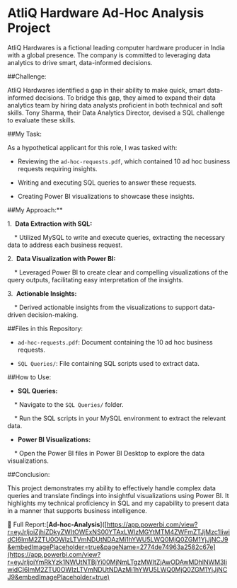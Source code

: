 # AtliQ Hardware Ad-Hoc Analysis Project

AtliQ Hardwares is a fictional leading computer hardware producer in India with a global presence. The company is committed to leveraging data analytics to drive smart, data-informed decisions.


##Challenge:



AtliQ Hardwares identified a gap in their ability to make quick, smart data-informed decisions. To bridge this gap, they aimed to expand their data analytics team by hiring data analysts proficient in both technical and soft skills. Tony Sharma, their Data Analytics Director, devised a SQL challenge to evaluate these skills.



##My Task:



As a hypothetical applicant for this role, I was tasked with:



* Reviewing the `ad-hoc-requests.pdf`, which contained 10 ad hoc business requests requiring insights.

* Writing and executing SQL queries to answer these requests.

* Creating Power BI visualizations to showcase these insights.



##My Approach:**



1.  **Data Extraction with SQL:**

    * Utilized MySQL to write and execute queries, extracting the necessary data to address each business request.

2.  **Data Visualization with Power BI:**

    * Leveraged Power BI to create clear and compelling visualizations of the query outputs, facilitating easy interpretation of the insights.

3.  **Actionable Insights:**

    * Derived actionable insights from the visualizations to support data-driven decision-making.


##Files in this Repository:

* `ad-hoc-requests.pdf`: Document containing the 10 ad hoc business requests.

* `SQL Queries/`: File containing SQL scripts used to extract data.


##How to Use:


* **SQL Queries:**

    * Navigate to the `SQL Queries/` folder.

    * Run the SQL scripts in your MySQL environment to extract the relevant data.

* **Power BI Visualizations:**

    * Open the Power BI files in Power BI Desktop to explore the data visualizations.

##Conclusion:

This project demonstrates my ability to effectively handle complex data queries and translate findings into insightful visualizations using Power BI. It highlights my technical proficiency in SQL and my capability to present data in a manner that supports business intelligence.

🔗 Full Report:[**Ad-hoc-Analysis**]([https://app.powerbi.com/view?r=eyJrIjoiZjhiZDkyZWItOWExNS00YTAxLWIzMGYtMTM4ZWFmZTJjMzc1IiwidCI6ImM2ZTU0OWIzLTVmNDUtNDAzMi1hYWU5LWQ0MjQ0ZGM1YjJjNCJ9&embedImagePlaceholder=true&pageName=2774de74963a2582c67e](https://app.powerbi.com/view?r=eyJrIjoiYmRkYzk1NWUtNTBjYi00MjNmLTgzMWItZjAwODAwMDhlNWM3IiwidCI6ImM2ZTU0OWIzLTVmNDUtNDAzMi1hYWU5LWQ0MjQ0ZGM1YjJjNCJ9&embedImagePlaceholder=true)
